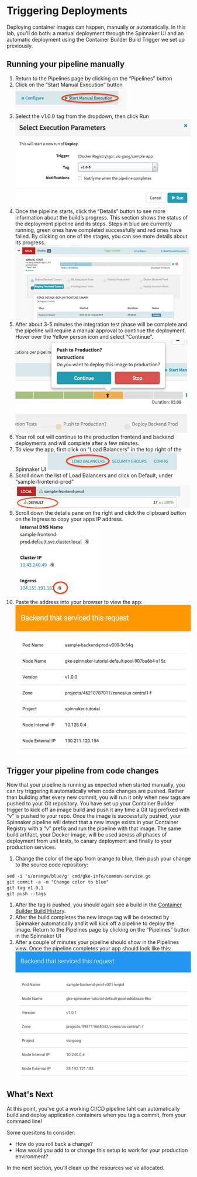 # Triggering Deployments
Deploying container images can happen, manually or automatically.  In this lab, you'll do both: a manual deployment through the Spinnaker UI and an automatic deployment using the Container Builder Build Trigger we set up previously.


## Running your pipeline manually
1. Return to the Pipelines page by clicking on the “Pipelines” button
1. Click on the “Start Manual Execution” button
  ![](../docs/img/image7.png)
1. Select the v1.0.0 tag from the dropdown, then click Run
  ![](../docs/img/image17.png)
1. Once the pipeline starts, click the “Details” button to see more information about the build’s progress. This section shows the status of the deployment pipeline and its steps. Steps in blue are currently running, green ones have completed successfully and red ones have failed. By clicking on one of the stages, you can see more details about its progress.
  ![](../docs/img/image3.png)
1. After about 3-5 minutes the integration test phase will be complete and the pipeline will require a manual approval to continue the deployment. Hover over the Yellow person icon and select “Continue”.
  ![](../docs/img/image8.png)
1. Your roll out will continue to the production frontend and backend deployments and will complete after a few minutes. 
1. To view the app, first click on “Load Balancers” in the top right of the Spinnaker UI
  ![](../docs/img/image16.png)
1. Scroll down the list of Load Balancers and click on Default, under “sample-frontend-prod”
  ![](../docs/img/image6.png)
1. Scroll down the details pane on the right and click the clipboard button on the Ingress to copy your apps IP address.
  ![](../docs/img/image4.png)
1. Paste the address into your browser to view the app:
  ![](../docs/img/image13.png)


## Trigger your pipeline from code changes
Now that your pipeline is running as expected when started manually, you can try triggering it automatically when code changes are pushed. Rather than building after every new commit, you will run it only when new tags are pushed to your Git repository. You have set up your Container Builder trigger to kick off an image build and push it any time a Git tag prefixed with “v” is pushed to your repo. Once the image is successfully pushed, your Spinnaker pipeline will detect that a new image exists in your Container Registry with a “v” prefix and run the pipeline with that image. The same build artifact, your Docker image, will be used across all phases of deployment from unit tests, to canary deployment and finally to your production services.

1. Change the color of the app from orange to blue, then push your change to the source code repository:
```shell
sed -i 's/orange/blue/g' cmd/gke-info/common-service.go
git commit -a -m "Change color to blue"
git tag v1.0.1
git push --tags
```
1. After the tag is pushed, you should again see a build in the [Container Builder Build History](https://console.cloud.google.com/gcr/builds). 
1. After the build completes the new image tag will be detected by Spinnaker automatically and it will kick off a pipeline to deploy the image. Return to the Pipelines page by clicking on the “Pipelines” button in the Spinnaker UI
1. After a couple of minutes your pipeline should show in the Pipelines view. Once the pipeline completes your app should look like this:
  ![](../docs/img/image11.png)

## What's Next

At this point, you've got a working CI/CD pipeline taht can automatically build and deploy application containers when you tag a commit, from your command line!

Some quesitons to consider:
* How do you roll back a change?
* How would you add to or change this setup to work for your production environment?

In the next section, you'll clean up the resources we've allocated.

